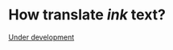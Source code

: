 # How translate *ink* text?

[Under development](https://github.com/DRincs-Productions/pixi-vn-ink/issues/50)
